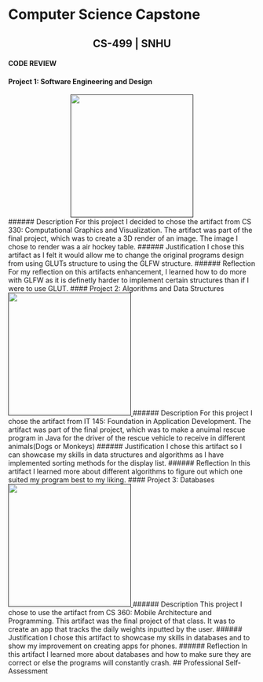 # Computer Science Capstone
  
## <center>CS-499 | SNHU</center>

#### CODE REVIEW
#### Project 1: Software Engineering and Design
<center>
  <a href="" title="Click me to view the artifact">
    <img src="" height=250>
  </a>
</center>
###### Description
For this project I decided to chose the artifact from CS 330: Computational Graphics and Visualization. The artifact was part of the final project, which was to create a 3D render of an image. The image I chose to render was a air hockey table.
###### Justification
I chose this artifact as I felt it would allow me to change the original programs design from using GLUTs structure to using the GLFW structure.
###### Reflection
For my reflection on this artifacts enhancement, I learned how to do more with GLFW as it is definetly harder to implement certain structures than if I were to use GLUT.
#### Project 2: Algorithms and Data Structures
 <a href="" title="Click me to view the artifact">
    <img src="" height=250>
  </a>
</center>
###### Description
For this project I chose the artifact from IT 145: Foundation in Application Development. The artifact was part of the final project, which was to make a anuimal rescue program in Java for the driver of the rescue vehicle to receive in different animals(Dogs or Monkeys)
###### Justification
I chose this artifact so I can showcase my skills in data structures and algorithms as I have implemented sorting methods for the display list.
###### Reflection
In this artifact I learned more about different algorithms to figure out which one suited my program best to my liking.
#### Project 3: Databases
 <a href="" title="Click me to view the artifact">
    <img src="" height=250>
  </a>
</center>
###### Description
This project I chose to use the artifact from CS 360: Mobile Architecture and Programming. This artifact was the final project of that class. It was to create an app that tracks the daily weights inputted by the user.
###### Justification
I chose this artifact to showcase my skills in databases and to show my improvement on creating apps for phones.
###### Reflection
In this artifact I learned more about databases and how to make sure they are correct or else the programs will constantly crash.
## Professional Self-Assessment
